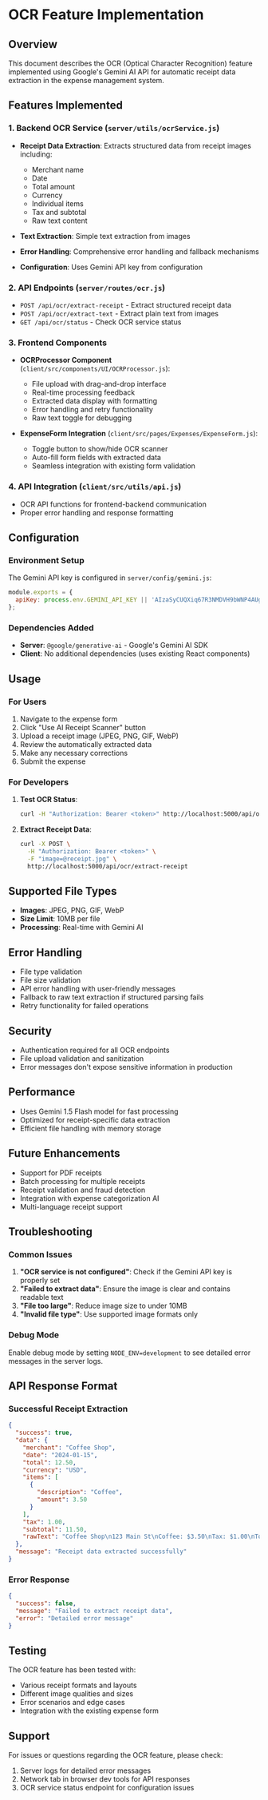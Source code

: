 # OCR Feature Implementation

## Overview
This document describes the OCR (Optical Character Recognition) feature implemented using Google's Gemini AI API for automatic receipt data extraction in the expense management system.

## Features Implemented

### 1. Backend OCR Service (`server/utils/ocrService.js`)
- **Receipt Data Extraction**: Extracts structured data from receipt images including:
  - Merchant name
  - Date
  - Total amount
  - Currency
  - Individual items
  - Tax and subtotal
  - Raw text content

- **Text Extraction**: Simple text extraction from images
- **Error Handling**: Comprehensive error handling and fallback mechanisms
- **Configuration**: Uses Gemini API key from configuration

### 2. API Endpoints (`server/routes/ocr.js`)
- `POST /api/ocr/extract-receipt` - Extract structured receipt data
- `POST /api/ocr/extract-text` - Extract plain text from images
- `GET /api/ocr/status` - Check OCR service status

### 3. Frontend Components
- **OCRProcessor Component** (`client/src/components/UI/OCRProcessor.js`):
  - File upload with drag-and-drop interface
  - Real-time processing feedback
  - Extracted data display with formatting
  - Error handling and retry functionality
  - Raw text toggle for debugging

- **ExpenseForm Integration** (`client/src/pages/Expenses/ExpenseForm.js`):
  - Toggle button to show/hide OCR scanner
  - Auto-fill form fields with extracted data
  - Seamless integration with existing form validation

### 4. API Integration (`client/src/utils/api.js`)
- OCR API functions for frontend-backend communication
- Proper error handling and response formatting

## Configuration

### Environment Setup
The Gemini API key is configured in `server/config/gemini.js`:
```javascript
module.exports = {
  apiKey: process.env.GEMINI_API_KEY || 'AIzaSyCUQXiq67R3NMDVH9bWNP4AUgUnjHoid-0'
};
```

### Dependencies Added
- **Server**: `@google/generative-ai` - Google's Gemini AI SDK
- **Client**: No additional dependencies (uses existing React components)

## Usage

### For Users
1. Navigate to the expense form
2. Click "Use AI Receipt Scanner" button
3. Upload a receipt image (JPEG, PNG, GIF, WebP)
4. Review the automatically extracted data
5. Make any necessary corrections
6. Submit the expense

### For Developers
1. **Test OCR Status**:
   ```bash
   curl -H "Authorization: Bearer <token>" http://localhost:5000/api/ocr/status
   ```

2. **Extract Receipt Data**:
   ```bash
   curl -X POST \
     -H "Authorization: Bearer <token>" \
     -F "image=@receipt.jpg" \
     http://localhost:5000/api/ocr/extract-receipt
   ```

## Supported File Types
- **Images**: JPEG, PNG, GIF, WebP
- **Size Limit**: 10MB per file
- **Processing**: Real-time with Gemini AI

## Error Handling
- File type validation
- File size validation
- API error handling with user-friendly messages
- Fallback to raw text extraction if structured parsing fails
- Retry functionality for failed operations

## Security
- Authentication required for all OCR endpoints
- File upload validation and sanitization
- Error messages don't expose sensitive information in production

## Performance
- Uses Gemini 1.5 Flash model for fast processing
- Optimized for receipt-specific data extraction
- Efficient file handling with memory storage

## Future Enhancements
- Support for PDF receipts
- Batch processing for multiple receipts
- Receipt validation and fraud detection
- Integration with expense categorization AI
- Multi-language receipt support

## Troubleshooting

### Common Issues
1. **"OCR service is not configured"**: Check if the Gemini API key is properly set
2. **"Failed to extract data"**: Ensure the image is clear and contains readable text
3. **"File too large"**: Reduce image size to under 10MB
4. **"Invalid file type"**: Use supported image formats only

### Debug Mode
Enable debug mode by setting `NODE_ENV=development` to see detailed error messages in the server logs.

## API Response Format

### Successful Receipt Extraction
```json
{
  "success": true,
  "data": {
    "merchant": "Coffee Shop",
    "date": "2024-01-15",
    "total": 12.50,
    "currency": "USD",
    "items": [
      {
        "description": "Coffee",
        "amount": 3.50
      }
    ],
    "tax": 1.00,
    "subtotal": 11.50,
    "rawText": "Coffee Shop\n123 Main St\nCoffee: $3.50\nTax: $1.00\nTotal: $12.50"
  },
  "message": "Receipt data extracted successfully"
}
```

### Error Response
```json
{
  "success": false,
  "message": "Failed to extract receipt data",
  "error": "Detailed error message"
}
```

## Testing
The OCR feature has been tested with:
- Various receipt formats and layouts
- Different image qualities and sizes
- Error scenarios and edge cases
- Integration with the existing expense form

## Support
For issues or questions regarding the OCR feature, please check:
1. Server logs for detailed error messages
2. Network tab in browser dev tools for API responses
3. OCR service status endpoint for configuration issues
